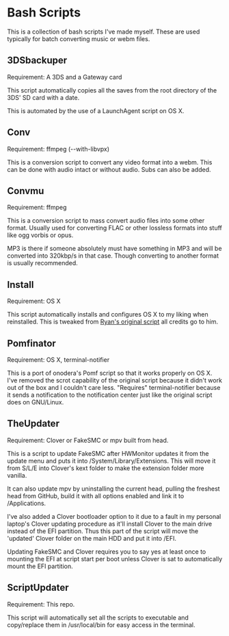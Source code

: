 Bash Scripts
===========

This is a collection of bash scripts I've made myself. These are used typically for batch converting music or webm files.

3DSbackuper
-----------

Requirement: A 3DS and a Gateway card

This script automatically copies all the saves from the root directory of the 3DS' SD card with a date. 

This is automated by the use of a LaunchAgent script on OS X.


Conv
-----

Requirement: ffmpeg (--with-libvpx)

This is a conversion script to convert any video format into a webm. This can be done with audio intact or without audio. Subs can also be added.


Convmu
------

Requirement: ffmpeg

This is a conversion script to mass convert audio files into some other format. Usually used for converting FLAC or other lossless formats into stuff like ogg vorbis or opus. 

MP3 is there if someone absolutely must have something in MP3 and will be converted into 320kbp/s in that case. Though converting to another format is usually recommended.


Install
-------

Requirement: OS X

This script automatically installs and configures OS X to my liking when reinstalled. This is tweaked from [Ryan's original script](https://github.com/ryanmaclean/OSX-Post-Install-Script) all credits go to him.


Pomfinator
----------

Requirement: OS X, terminal-notifier

This is a port of onodera's Pomf script so that it works properly on OS X. I've removed the scrot capability of the original script because it didn't work out of the box and I couldn't care less. "Requires" terminal-notifier because it sends a notification to the notification center just like the original script does on GNU/Linux.


TheUpdater
-----------

Requirement: Clover or FakeSMC or mpv built from head.

This is a script to update FakeSMC after HWMonitor updates it from the update menu and puts it into /System/Library/Extensions. This will move it from S/L/E into Clover's kext folder to make the extension folder more vanilla.

It can also update mpv by uninstalling the current head, pulling the freshest head from GitHub, build it with all options enabled and link it to /Applications.

I've also added a Clover bootloader option to it due to a fault in my personal laptop's Clover updating procedure as it'll install Clover to the main drive instead of the EFI partition. Thus this part of the script will move the 'updated' Clover folder on the main HDD and put it into /EFI.

Updating FakeSMC and Clover requires you to say yes at least once to mounting the EFI at script start per boot unless Clover is sat to automatically mount the EFI partition.   


ScriptUpdater
-------------

Requirement: This repo.

This script will automatically set all the scripts to executable and copy/replace them in /usr/local/bin for easy access in the terminal.